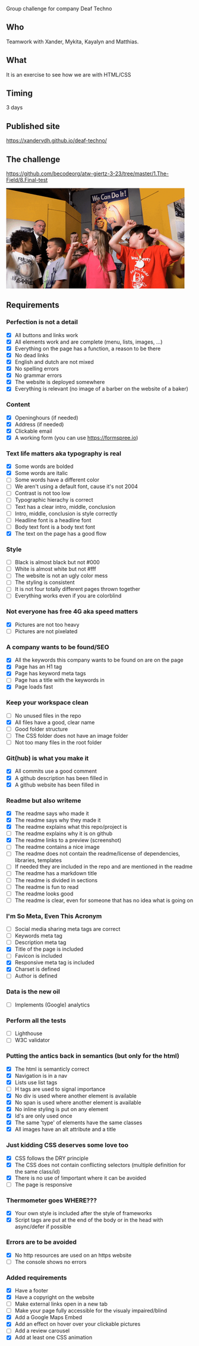 Group challenge for company Deaf Techno

## Who

   Teamwork with Xander, Mykita, Kayalyn and Matthias.

## What

   It is an exercise to see how we are with HTML/CSS

## Timing

   3 days

## Published site

   https://xandervdh.github.io/deaf-techno/

## The challenge

   https://github.com/becodeorg/atw-giertz-3-23/tree/master/1.The-Field/8.Final-test

   ![we can do it](images/giphy.gif)

## Requirements

### Perfection is not a detail
- [x] All buttons and links work
- [x] All elements work and are complete (menu, lists, images, ...)
- [x] Everything on the page has a function, a reason to be there
- [x] No dead links
- [x] English and dutch are not mixed
- [x] No spelling errors
- [x] No grammar errors
- [x] The website is deployed somewhere
- [x] Everything is relevant (no image of a barber on the website of a baker)

### Content
- [x] Openinghours (if needed)
- [x] Address (if needed)
- [x] Clickable email
- [x] A working form (you can use https://formspree.io)

### Text life matters aka typography is real
- [x] Some words are bolded
- [x] Some words are italic
- [ ] Some words have a different color
- [ ] We aren't using a default font, cause it's not 2004
- [ ] Contrast is not too low
- [ ] Typographic hierachy is correct
- [ ] Text has a clear intro, middle, conclusion
- [ ] Intro, middle, conclusion is style correctly
- [ ] Headline font is a headline font
- [ ] Body text font is a body text font
- [x] The text on the page has a good flow

### Style
- [ ] Black is almost black but not #000
- [ ] White is almost white but not #fff
- [ ] The website is not an ugly color mess
- [ ] The styling is consistent
- [ ] It is not four totally different pages thrown together
- [ ] Everything works even if you are colorblind

### Not everyone has free 4G aka speed matters
- [x] Pictures are not too heavy
- [ ] Pictures are not pixelated

### A company wants to be found/SEO	
- [x] All the keywords this company wants to be found on are on the page 
- [x] Page has an H1 tag
- [x] Page has keyword meta tags
- [ ] Page has a title with the keywords in
- [x] Page loads fast
 
### Keep your workspace clean
- [ ] No unused files in the repo
- [x] All files have a good, clear name
- [ ] Good folder structure
- [ ] The CSS folder does not have an image folder
- [ ] Not too many files in the root folder 

### Git(hub) is what you make it
- [x] All commits use a good comment
- [x] A github description has been filled in
- [x] A github website has been filled in

### Readme but also writeme
- [x] The readme says who made it
- [x] The readme says why they made it
- [x] The readme explains what this repo/project is
- [ ] The readme explains why it is on github
- [x] The readme links to a preview (screenshot)
- [ ] The readme contains a nice image
- [ ] The readme does not contain the readme/license of dependencies, libraries, templates
- [ ] If needed they are included in the repo and are mentioned in the readme
- [ ] The readme has a markdown title
- [ ] The readme is divided in sections
- [ ] The readme is fun to read
- [ ] The readme looks good
- [ ] The readme is clear, even for someone that has no idea what is going on

### I'm So Meta, Even This Acronym
- [ ] Social media sharing meta tags are correct
- [ ] Keywords meta tag
- [ ] Description meta tag
- [x] Title of the page is included
- [ ] Favicon is included
- [x] Responsive meta tag is included
- [x] Charset is defined
- [ ] Author is defined

### Data is the new oil
- [ ] Implements (Google) analytics

### Perform all the tests
- [ ] Lighthouse
- [ ] W3C validator

### Putting the antics back in semantics (but only for the html)
- [x] The html is semanticly correct
- [x] Navigation is in a nav
- [x] Lists use list tags
- [ ] H tags are used to signal importance
- [x] No div is used where another element is available
- [x] No span is used where another element is available
- [x] No inline styling is put on any element
- [x] Id's are only used once
- [x] The same 'type' of elements have the same classes
- [x] All images have an alt attribute and a title

### Just kidding CSS deserves some love too
- [x] CSS follows the DRY principle
- [x] The CSS does not contain conflicting selectors (multiple definition for the same class/id)
- [x] There is no use of !important where it can be avoided
- [ ] The page is responsive

### Thermometer goes WHERE???
- [x] Your own style is included after the style of frameworks
- [x] Script tags are put at the end of the body or in the head with async/defer if possible

### Errors are to be avoided
- [x] No http resources are used on an https website
- [ ] The console shows no errors

### Added requirements
- [x] Have a footer
- [x] Have a copyright on the website
- [ ] Make external links open in a new tab
- [ ] Make your page fully accessible for the visualy impaired/blind
- [x] Add a Google Maps Embed
- [x] Add an effect on hover over your clickable pictures
- [ ] Add a review carousel
- [x] Add at least one CSS animation